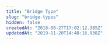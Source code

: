 ```yaml
---
title: "Bridge Type"
slug: "bridge-types"
hidden: false
createdAt: "2018-08-27T17:02:12.385Z"
updatedAt: "2019-11-20T14:48:16.938Z"
---
```

